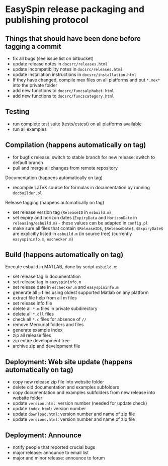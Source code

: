 # EasySpin release packaging and publishing protocol

## Things that should have been done before tagging a commit
- fix all bugs (see issue list on bitbucket)
- update release notes in `docsrc/releases.html`
- update incompatibility notes in `docsrc/releases.html`
- update installation instructions in `docsrc/installation.html`
- If they have changed, compile mex files on all platforms and 
  put `*.mex*` into the private folder
- add new functions to `docsrc/funcsalphabet.html`
- add new functions to `docsrc/funcscategory.html`

## Testing
- run complete test suite (tests/estest) on all platforms available
- run all examples

## Compilation (happens automatically on tag)
- for bugfix release: switch to stable branch
  for new release: switch to default branch
- pull and merge all changes from remote repository

Documentation (happens automatically on tag)
- recompile LaTeX source for formulas in documentation by running
  `docbuilder.pl`

Release tagging (happens automatically on tag)
- set release version tag (`ReleaseID` in `esbuild.m`)
- set expiry and horizon dates (`ExpiryData` and `HorizonDate` in 
  `releasing/esbuild.m`) - these values can be adapted in `config.pl`
- make sure all files that contain `$ReleaseID$`, `$ReleaseDate$`, `$ExpiryDate$` are
  explicitly listed in `esbuild.m` (in source tree)
  (currently `easyspininfo.m`, `eschecker.m`)

## Build (happens automatically on tag)
Execute esbuild in MATLAB, done by script `esbuild.m`:
- set release tag in documentation
- set release tag in `easyspininfo.m`
- set release date in `eschecker.m` and `easyspininfo.m`
- generate all `p` files using oldest supported Matlab on any platform
- extract file help from all m files
- set release info file
- delete all `*.m` files in private subdirectory
- delete all `*.dll` files
- check all `*.c` files for absence of `//`
- remove Mercurial folders and files
- generate example index
- zip all release files
- zip entire development tree
- archive zip and development file

## Deployment: Web site update (happens automatically on tag)
- copy new release zip file into website folder
- delete old documentation and examples subfolders
- copy documentation and examples subfolders from new release into website folder
- update `version.html`: version number (needed for update check)
- update `index.html`: version number
- update `download.html`: version number and name of zip file
- update `versions.html`: version number and name of zip file

## Deployment: Announce
- notify people that reported crucial bugs
- major release: announce to email list
- major and minor release: announce to forum
